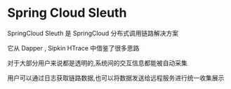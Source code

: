 # Spring Cloud Sleuth

SpringCloud Sleuth 是 SpringCloud 分布式调用链路解决方案

它从 Dapper , Sipkin HTrace 中借鉴了很多思路

对于大部分用户来说都是透明的,系统间的交互信息都能被自动采集

用户可以通过日志获取链路数据,也可以将数据发送给远程服务进行统一收集展示

